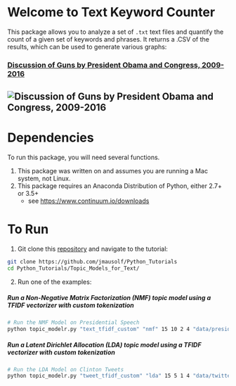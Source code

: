 

# Welcome to Text Keyword Counter

This package allows you to analyze a set of `.txt` text files and quantify the count of a given set of keywords and phrases. It returns a .CSV of the results, which can be used to generate various graphs:

### [Discussion of Guns by President Obama and Congress, 2009-2016](https://public.tableau.com/views/DiscussionofGunsbyPresidentObamaandCongress2009-2016/Story1?:embed=y&:display_count=yes)

![Discussion of Guns by President Obama and Congress, 2009-2016](presidential_congressional_discussion_of_guns.png)
---

# Dependencies

To run this package, you will need several functions.

1. This package was written on and assumes you are running a Mac system, not Linux.
2. This package requires an Anaconda Distribution of Python, either 2.7+ or 3.5+
	* see https://www.continuum.io/downloads


# To Run

1. Git clone this [repository](https://github.com/jmausolf/Python_Tutorials) and navigate to the tutorial:

```bash
git clone https://github.com/jmausolf/Python_Tutorials
cd Python_Tutorials/Topic_Models_for_Text/
```


2. Run one of the examples:

##### Run a Non-Negative Matrix Factorization (NMF) topic model using a TFIDF vectorizer with custom tokenization

```bash
# Run the NMF Model on Presidential Speech
python topic_modelr.py "text_tfidf_custom" "nmf" 15 10 2 4 "data/president"

```

##### Run a Latent Dirichlet Allocation (LDA) topic model using a TFIDF vectorizer with custom tokenization

```bash
# Run the LDA Model on Clinton Tweets
python topic_modelr.py "tweet_tfidf_custom" "lda" 15 5 1 4 "data/twitter"

```

